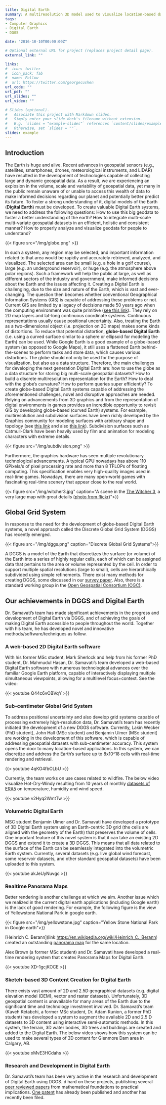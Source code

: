 ```yaml
---
title: Digital Earth
summary: A multiresolution 3D model used to visualize location-based data.
tags:
- Computer Graphics
- Digital Earth
- DGGS

date: "2016-10-10T00:00:00Z"

# Optional external URL for project (replaces project detail page).
external_link: ""

links:
#- icon: twitter
#  icon_pack: fab
#  name: Follow
#  url: https://twitter.com/georgecushen
url_code: ""
url_pdf: ""
url_slides: ""
url_video: ""

# Slides (optional).
#   Associate this project with Markdown slides.
#   Simply enter your slide deck's filename without extension.
#   E.g. `slides = "example-slides"` references `content/slides/example-slides.md`.
#   Otherwise, set `slides = ""`.
slides: example
---
```

## **Introduction**
The Earth is huge and alive. Recent advances in geospatial sensors (e.g., satellites, smartphones, drones, meteorological instruments, and LIDAR) have resulted in the development of technologies capable of collecting large and dynamic geospatial data. As a result, we are experiencing an explosion in the volume, scale and variability of geospatial data, yet many in the public remain unaware of or unable to access this wealth of data to make informed decisions regarding our planet and potentially better predict its future.  To foster a strong understanding of it, digital models of the Earth (**Digital Earth**) must be developed. To create valuable Digital Earth systems, we need to address the following questions: How to use this big geodata to foster a better understanding of the earth? How to integrate multi-scale multi-variate geospatial datasets in an efficient, holistic and consistent manner?  How to properly analyze and visualize geodata for people to understand?  

{{< figure src="/img/globe.png" >}}

In such a system, any region may be selected, and important information related to that area would be rapidly and accurately retrieved, analyzed, and visualized. The selected area can be small (e.g. a hole in a golf course), large (e.g. an underground reservoir), or huge (e.g. the atmosphere above polar regions). Such a framework will help the public at large, as well as different sectors of the industry and government, make informed decisions about the Earth and the issues affecting it. Creating a Digital Earth is challenging, due to the size and nature of the Earth, which is vast and ever-changing.  The question then becomes whether conventional Geographical Information Systems (GIS) is capable of addressing these problems or not. Current GIS are limited by a legacy of decisions made 50 years ago when the computing environment was quite primitive ([see this link](https://www.tandfonline.com/doi/full/10.1080/19475683.2018.1424737)). They rely on 2D map layers and lat-long continuous coordinate systems. Continuous representations usually cause positional uncertainty. Also, treating the Earth as a two-dimensional object (i.e. projection on 2D maps) makes some kinds of distortions.  To reduce that potential distortion, **globe-based Digital Earth** (i.e. using a curved surface similar to a sphere or ellipsoid for modeling the Earth) can be used. While Google Earth is a good example of a globe-based system (as opposed to Google Maps), it still uses a flattened Earth behind-the-scenes to perform tasks and store data, which causes various distortions. The globe should not only be used for the purpose of visualization, but also as a data structure. Therefore, the main challenges for developing the next generation Digital Earth are: how to use the globe as a data structure for storing big multi-scale geospatial datasets? How to build a discrete multiresolution representation for the Earth? How to deal with the globe’s curvature? How to perform queries super efficiently? To create globe-based Digital Earth systems capable of addressing the aforementioned challenges, novel and disruptive approaches are needed.  Relying on advancements from 3D graphics and from the representation of digital environments in games provides an incredible opportunity to revisit GIS by developing globe-based (curved Earth) systems. For example, multiresolution and subdivision surfaces have been richly developed by the Graphics community for modeling surfaces with arbitrary shape and topology (see [this link](/publication/j11/) and also [this link](/publication/j26/)).  Subdivision surfaces such as Catmull-Clark have been heavily used by film and animation for modeling characters with extreme details.

{{< figure src="/img/subdivision.png" >}}

Furthermore, the graphics hardware has seen multiple revolutionary technological advancements. A typical GPU nowadays has above 110 GPixels/s of pixel processing rate and more than 8 TFLOPs of floating computing. This specification enables very high-quality images used in real-time games. Nowadays, there are many open-world games with fascinating real-time scenery that appear close to the real world. 

{{< figure src="/img/witcher3.jpg" caption="A scene in the [The Witcher 3](https://thewitcher.com/en/witcher3), a very large map with great details ([photo from flickr](https://www.flickr.com/photos/stefans02/29767732126))">}}

## **Global Grid System**
In response to the need for the development of globe-based Digital Earth systems, a novel approach called the Discrete Global Grid System (DGGS) has recently emerged.

{{< figure src="/img/dggs.png" caption="Discrete Global Grid Systems">}}

A DGGS is a model of the Earth that discretizes the surface (or volume) of the Earth into a series of highly regular cells, each of which can be assigned data that pertains to the area or volume represented by the cell. In order to support multiple spatial resolutions (large to small), cells are hierarchically subdivided using simple refinements. There exist many methods for creating DGGS, some discussed in our [survey paper](/publication/j49/).  Also, there is a standard working group in the [Open Geospatial Consortium (OGC)](https://www.opengeospatial.org/).

## **Our achievements in DGGS and Digital Earth**
Dr. Samavati’s team has made significant achievements in the progress and development of Digital Earth via DGGS, and of achieving the goals of making Digital Earth accessible to people throughout the world.  Together with his team, he has developed novel and innovative methods/software/techniques as follow.

### **A web-based 2D Digital Earth software**
With his former MSc student, Mark Sherlock and help from his former PhD student, Dr.  Mahmudul Hasan, Dr. Samavati’s team developed a web-based Digital Earth software with numerous technological advances over the familiar Google Earth platform, capable of interactively displaying multiple simultaneous viewpoints, allowing for a multilevel focus+context. See the video:

{{< youtube Q44c6vOBVqY >}}

### **Sub-centimeter Global Grid System**
To address positional uncertainty and also develop grid systems capable of processing extremely high-resolution data, Dr. Samavati’s team has recently initiated the development of a new DGGS software. Currently, Lakin Wecker (PhD student), John Hall (MSc student) and Benjamin Ulmer (MSc student) are working in the development of this software, which is capable of addressing geospatial datasets with sub-centimeter accuracy. This system opens the door to many location-based applications. In this system, we can discretize and address the Earth’s surface up to  8x10^18 cells with real-time rendering and retrieval. 

{{< youtube 4qKO4fbOLbU >}}

Currently, the team works on use cases related to wildfire. The below video visualize Hot-Dry-Windy resulting from 10 years of monthly [datasets of ERA5](https://www.ecmwf.int/en/forecasts/datasets/reanalysis-datasets/era5) on temperature, humidity and wind speed.

{{< youtube v2Hyq2WmtTw >}}

### **Volumetric Digital Earth**
MSC student Benjamin Ulmer and Dr. Samavati have developed a prototype of 3D Digital Earth system using an Earth-centric 3D grid (the cells are aligned with the geometry of the Earth) that preserves the volume of cells. One important feature of this novel system is that it can take an existing 2D DGGS and extend it to create a 3D DGGS. This means that all data related to the surface of the Earth can be seamlessly integrated into the volumetric Earth system. Currently, several datasets (e.g. live global wind forecast, some reservoir datasets, and other standard geospatial datasets) have been uploaded to this system. 

{{< youtube akJeUyNuvgc >}}

### **Realtime Panorama Maps**
Better rendering is another challenge at which we aim. Another issue which we realized in the current digital earth applications (including Google earth) is the lack of good rendering. For example, the following figure is the view of Yellowstone National Park in google earth. 

{{< figure src="/img/yellowstone.jpg" caption="Yellow Stone National Park in Google earth">}}

[Heinrich C. Berann](link https://en.wikipedia.org/wiki/Heinrich_C._Berann) created an outstanding [panorama map](https://upload.wikimedia.org/wikipedia/commons/0/0a/Heinrich_Berann_NPS_Panorama_of_Yellowstone_without_labels.jpg) for the same location. 

Alex Brown (a former MSc student) and Dr. Samavati have developed a real-time rendering system that creates Panorama Maps for Digital Earth. 

{{< youtube XD-1gcjKOCE >}}

### **Sketch-based 3D Content Creation for Digital Earth**
There exists vast amount of 2D and 2.5D geographical datasets (e.g. digital elevation model (DEM), vector and raster datasets). Unfortunately, 3D geospatial content is unavailable for many areas of the Earth due to the significant time and technology investment involved. Dr. Samavati’s team (Kaveh Ketabchi, a former MSc student, Dr. Adam Runion, a former PhD student) has developed a system to augment the available 2D and 2.5 D datasets to 3D content using interactive semi-automatic methods.  In this system, the terrain, 3D water bodies, 3D trees and buildings are created and added to the Digital Earth. The below video shows how this system can be used to make several types of 3D content for Glenmore Dam area in Calgary, AB.

{{< youtube xMvE3HCdahs >}}

### **Research and Development in Digital Earth**
Dr. Samavati’s team has been very active in the research and development of Digital Earth using DGGS. d hard on these projects, publishing several [peer reviewed papers](/publication/) from mathematical foundations to practical implications. [One patent](/publication/p3/) has already been published and another has recently been filed. 

 
